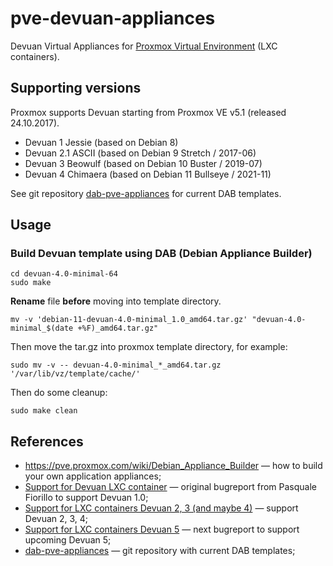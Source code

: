 # pve-devuan-appliances

Devuan Virtual Appliances for [Proxmox Virtual Environment](https://proxmox.com/en/) (LXC containers).

## Supporting versions

Proxmox supports Devuan starting from Proxmox VE v5.1 (released 24.10.2017).

* Devuan 1 Jessie (based on Debian 8)
* Devuan 2.1 ASCII (based on Debian 9 Stretch / 2017-06)
* Devuan 3 Beowulf (based on Debian 10 Buster / 2019-07)
* Devuan 4 Chimaera (based on Debian 11 Bullseye / 2021-11)

See git repository [dab-pve-appliances](https://git.proxmox.com/?p=dab-pve-appliances.git;a=tree) for current DAB templates.

## Usage

### Build Devuan template using DAB (Debian Appliance Builder)

```shell
cd devuan-4.0-minimal-64
sudo make
```

**Rename** file **before** moving into template directory.

```shell
mv -v 'debian-11-devuan-4.0-minimal_1.0_amd64.tar.gz' "devuan-4.0-minimal_$(date +%F)_amd64.tar.gz"
```
Then move the tar.gz into proxmox template directory, for example:

```shell
sudo mv -v -- devuan-4.0-minimal_*_amd64.tar.gz '/var/lib/vz/template/cache/'
```

Then do some cleanup:

```shell
sudo make clean
```

## References

* https://pve.proxmox.com/wiki/Debian_Appliance_Builder — how to build your own application appliances;
* [Support for Devuan LXC container](https://bugzilla.proxmox.com/show_bug.cgi?id=1668) — original bugreport from Pasquale Fiorillo to support Devuan 1.0;
* [Support for LXC containers Devuan 2, 3 (and maybe 4)](https://bugzilla.proxmox.com/show_bug.cgi?id=3096) — support Devuan 2, 3, 4;
* [Support for LXC containers Devuan 5](https://bugzilla.proxmox.com/show_bug.cgi?id=4007) — next bugreport to support upcoming Devuan 5;
* [dab-pve-appliances](https://git.proxmox.com/?p=dab-pve-appliances.git;a=tree) — git repository with current DAB templates;
